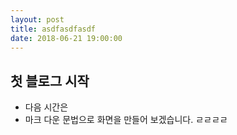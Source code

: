 ```yaml
---
layout: post
title: asdfasdfasdf
date: 2018-06-21 19:00:00
---
```


첫 블로그 시작
---
- 다음 시간은
 - 마크 다운 문법으로 화면을 만들어 보겠습니다.
ㄹㄹㄹㄹ
